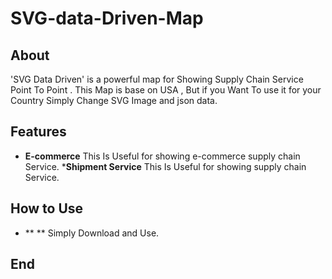 # SVG-data-Driven-Map

## About

'SVG Data Driven'  is a powerful map for Showing Supply Chain Service Point To Point . This Map is base on USA ,
 But if you Want To use it for your Country Simply Change SVG Image and json data.


## Features

  * **E-commerce** This Is Useful for showing e-commerce supply chain Service.
  ***Shipment Service** This Is Useful for showing supply chain Service.


## How to Use 

* ** ** Simply Download and Use.

## End 
